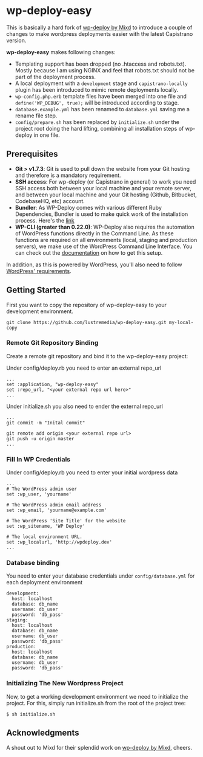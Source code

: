 # wp-deploy-easy

This is basically a hard fork of [wp-deploy by Mixd](https://github.com/Mixd/wp-deploy) to introduce a couple of changes to make wordpress deployments easier with the latest Capistrano version.

**wp-deploy-easy** makes following changes:

- Templating support has been dropped (no .htaccess and robots.txt). Mostly because I am using NGINX and feel that robots.txt should not be part of the deployment process.
- A local deployment with a ```development``` stage and ```capistrano-locally``` plugin has been introduced to mimic remote deployments locally.
- ```wp-config.php.erb``` template files have been merged into one file and ```define('WP_DEBUG', true);``` will be introduced according to stage.
- ```database.example.yml``` has been renamed to ```database.yml``` saving me a rename file step.
- ```config/prepare.sh``` has been replaced by ```initialize.sh``` under the project root doing the hard lifting, combining all installation steps of wp-deploy in one file.


## Prerequisites

- **Git > v1.7.3**: Git is used to pull down the website from your Git hosting and therefore is a mandatory requirement.
- **SSH access**: For wp-deploy (or Capistrano in general) to work you need SSH access both between your local machine and your remote server, and between your local machine and your Git hosting (Github, Bitbucket, CodebaseHQ, etc) account.
- **Bundler**: As WP-Deploy comes with various different Ruby Dependencies, Bundler is used to make quick work of the installation process. Here's the [link](http://bundler.io/)
- **WP-CLI (greater than 0.22.0)**: WP-Deploy also requires the automation of WordPress functions directly in the Command Line. As these functions are required on all environments (local, staging and production servers), we make use of the WordPress Command Line Interface. You can check out the [documentation](http://wp-cli.org/#install) on how to get this setup.

In addition, as this is powered by WordPress, you'll also need to follow [WordPress' requirements](https://codex.wordpress.org/Hosting_WordPress).

## Getting Started

First you want to copy the repository of wp-deploy-easy to your development environment.
```
git clone https://github.com/lustremedia/wp-deploy-easy.git my-local-copy
```

### Remote Git Repository Binding

Create a remote git repository and bind it to the wp-deploy-easy project:

Under config/deploy.rb you need to enter an external repo_url
```
...
set :application, "wp-deploy-easy"
set :repo_url, "<your external repo url here>"
...
```

Under initialize.sh you also need to ender the external repo_url

```
...
git commit -m "Inital commit"

git remote add origin <your external repo url>
git push -u origin master
...
```

### Fill In WP Credentials

Under config/deploy.rb you need to enter your initial wordpress data

```
...
# The WordPress admin user
set :wp_user, 'yourname'

# The WordPress admin email address
set :wp_email, 'yourname@example.com'

# The WordPress 'Site Title' for the website
set :wp_sitename, 'WP Deploy'

# The local environment URL.
set :wp_localurl, 'http://wpdeploy.dev'
...
```

### Database binding

You need to enter your database credentials under ```config/database.yml``` for each deployment environment

```
development:
  host: localhost
  database: db_name
  username: db_user
  password: 'db_pass'
staging:
  host: localhost
  database: db_name
  username: db_user
  password: 'db_pass'
production:
  host: localhost
  database: db_name
  username: db_user
  password: 'db_pass'
```

### Initializing The New Wordpress Project
Now, to get a working development environment we need to initialize the project.
For this, simply run initialize.sh from the root of the project tree:

```
$ sh initialize.sh
```

## Acknowledgments
A shout out to Mixd for their splendid work on [wp-deploy by Mixd](https://github.com/Mixd/wp-deploy), cheers.
